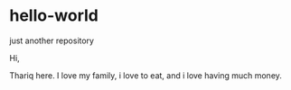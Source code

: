 # hello-world
just another repository


Hi,

Thariq here. I love my family, i love to eat, and i love having much money.
